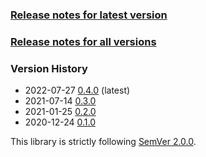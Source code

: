 ### [Release notes for latest version](latest.md)

### [Release notes for all versions](full.md)

### Version History

* 2022-07-27 [0.4.0](0.4.0.md) (latest)
* 2021-07-14 [0.3.0](0.3.0.md)
* 2021-01-25 [0.2.0](0.2.0.md)
* 2020-12-24 [0.1.0](0.1.0.md)


This library is strictly following [SemVer 2.0.0](https://semver.org/spec/v2.0.0.html).